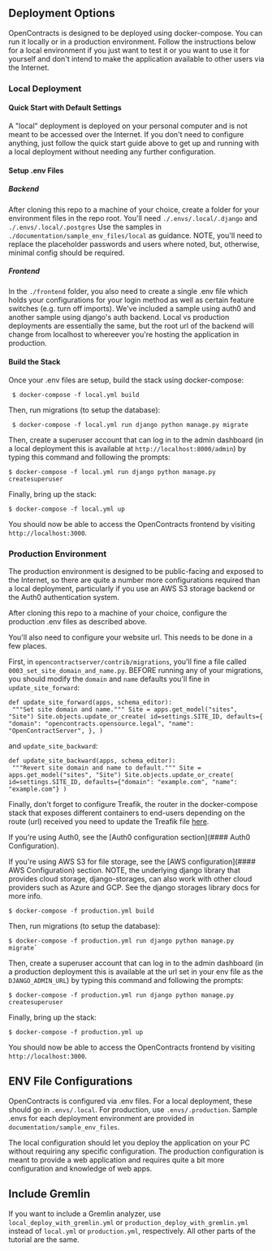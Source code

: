 ## Deployment Options

OpenContracts is designed to be deployed using docker-compose. You can run it locally or in a production environment. Follow the instructions below for a local environment if you just want to test it or you want to use it for yourself and don't intend to make the application available to other users via the Internet.

### Local Deployment

#### Quick Start with Default Settings
A "local" deployment is deployed on your personal computer and is not meant to be accessed over the Internet. If you
don't need to configure anything, just follow the quick start guide above to get up and running with a local deployment
without needing any further configuration.

#### Setup .env Files

##### Backend

After cloning this repo to a machine of your choice, create a folder for your environment
files in the repo root. You'll need `./.envs/.local/.django` and `./.envs/.local/.postgres`
Use the samples in `./documentation/sample_env_files/local` as guidance.
NOTE, you'll need to replace the placeholder passwords and users where noted, but, otherwise, minimal config should be
required.

##### Frontend

In the `./frontend` folder, you also need to create a single .env file which holds your configurations for your login
method as well as certain feature switches (e.g. turn off imports). We've included a sample using auth0 and
another sample using django's auth backend. Local vs production deployments are essentially the same, but the root
url of the backend will change from localhost to whereever you're hosting the application in production.

#### Build the Stack

Once your .env files are setup, build the stack using docker-compose:

` $ docker-compose -f local.yml build`

Then, run migrations (to setup the database):

` $ docker-compose -f local.yml run django python manage.py migrate`

Then, create a superuser account that can log in to the admin dashboard (in a local deployment this is available at `http://localhost:8000/admin`) by typing this command and following the prompts:

```
$ docker-compose -f local.yml run django python manage.py createsuperuser
```

Finally, bring up the stack:

```
$ docker-compose -f local.yml up
```

You should now be able to access the OpenContracts frontend by visiting `http://localhost:3000`.

### Production Environment

The production environment is designed to be public-facing and exposed to the Internet, so there are quite a number more configurations required than a local deployment, particularly if you use an AWS S3 storage backend or the Auth0 authentication system.

After cloning this repo to a machine of your choice, configure the production .env files as described above.

You'll also need to configure your website url. This needs to be done in a few places.

First, in `opencontractserver/contrib/migrations`, you'll fine a file called `0003_set_site_domain_and_name.py`. BEFORE  running any of your migrations, you should modify the `domain` and `name` defaults you'll fine in `update_site_forward`:

```
def update_site_forward(apps, schema_editor):
 """Set site domain and name.""" Site = apps.get_model("sites", "Site") Site.objects.update_or_create( id=settings.SITE_ID, defaults={ "domain": "opencontracts.opensource.legal", "name": "OpenContractServer", }, )
```

and `update_site_backward`:

```
def update_site_backward(apps, schema_editor):
 """Revert site domain and name to default.""" Site = apps.get_model("sites", "Site") Site.objects.update_or_create( id=settings.SITE_ID, defaults={"domain": "example.com", "name": "example.com"} )
```

Finally, don't forget to configure Treafik, the router in the docker-compose stack that exposes different containers to
end-users depending on the route (url) received you need to update the Treafik file [here](/compose/production/traefik/traefik.yml).

If you're using Auth0, see the [Auth0 configuration section](#### Auth0 Configuration).

If you're using AWS S3 for file storage, see the [AWS configuration](#### AWS Configuration) section. NOTE, the underlying django library that provides cloud storage, django-storages, can also work with other cloud providers such as Azure and GCP. See the django storages library docs for more info.

```commandline
$ docker-compose -f production.yml build
```

Then, run migrations (to setup the database):

```commandline
$ docker-compose -f production.yml run django python manage.py migrate`
```

Then, create a superuser account that can log in to the admin dashboard (in a production deployment this is available at the url set in your env file as the `DJANGO_ADMIN_URL`) by typing this command and following the prompts:

```
$ docker-compose -f production.yml run django python manage.py createsuperuser
```

Finally, bring up the stack:

```
$ docker-compose -f production.yml up
```

You should now be able to access the OpenContracts frontend by visiting `http://localhost:3000`.

## ENV File Configurations

OpenContracts is configured via .env files. For a local deployment, these should go in `.envs/.local`. For production,
use `.envs/.production`. Sample .envs for each deployment environment are provided in `documentation/sample_env_files`.

The local configuration should let you deploy the application on your PC without requiring any specific configuration.
The production configuration is meant to provide a web application and requires quite a bit more configuration and
knowledge of web apps.

## Include Gremlin
If you want to include a Gremlin analyzer, use `local_deploy_with_gremlin.yml` or `production_deploy_with_gremlin.yml`
instead of `local.yml` or `production.yml`, respectively. All other parts of the tutorial are the same.
